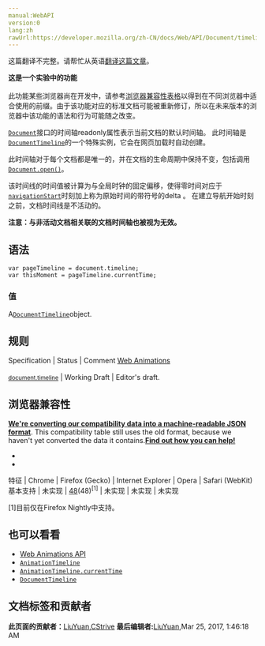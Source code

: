 ```yaml
---
manual:WebAPI
version:0
lang:zh
rawUrl:https://developer.mozilla.org/zh-CN/docs/Web/API/Document/timeline
---
```




这篇翻译不完整。请帮忙从英语[翻译这篇文章](%24668 "")。






**这是一个实验中的功能**<br></br>此功能某些浏览器尚在开发中，请参考[浏览器兼容性表格](%24669 "")以得到在不同浏览器中适合使用的前缀。由于该功能对应的标准文档可能被重新修订，所以在未来版本的浏览器中该功能的语法和行为可能随之改变。




[`Document`](%2670 "Document 接口提供了一些在浏览器服务中作为页面内容入口点而加载的一些页面，也就是 DOM 树。 DOM 树包括诸如 <body> 和 <table> 之类的元素，及其他元素。其也为文档（document）提供了全局性的函数，例如获取页面的 URL、在文档中创建新的 element 的函数。")接口的时间轴readonly属性表示当前文档的默认时间轴。 此时间轴是[`DocumentTimeline`](%2673 "此页面仍未被本地化, 期待您的翻译!")的一个特殊实例，它会在网页加载时自动创建。



此时间轴对于每个文档都是唯一的，并在文档的生命周期中保持不变，包括调用[`Document.open()`](%8998 "Document.open() 方法打开一个要写入的文档。")。



该时间线的时间值被计算为与全局时钟的固定偏移，使得零时间对应于[`navigationStart`](%16245 "PerformanceTiming.navigationStart 是一个返回代表一个时刻的 unsigned long long 型只读属性，为紧接着在相同的浏览环境下卸载前一个文档结束之时的 Unix毫秒时间戳。如果没有上一个文档，则它的值相当于 PerformanceTiming.fetchStart。")时刻加上称为原始时间的带符号的delta 。 在建立导航开始时刻之前，文档时间线是不活动的。



**注意：与非活动文档相关联的文档时间轴也被视为无效。**



## 语法<a name="语法"></a>

```
var pageTimeline = document.timeline;
var thisMoment = pageTimeline.currentTime;
```


### 值<a name="值"></a>


A[`DocumentTimeline`](%2673 "此页面仍未被本地化, 期待您的翻译!")object.


## 规则<a name="规则"></a>
Specification | Status | Comment 
[Web Animations<br></br><small>document.timeline</small>](%24670 "") | Working Draft | Editor&#39;s draft. 


## 浏览器兼容性<a name="浏览器兼容性"></a>


**[We&#39;re converting our compatibility data into a machine-readable JSON format](%3344 "")**. This compatibility table still uses the old format, because we haven&#39;t yet converted the data it contains.**[Find out how you can help!](%3392 "")**


* 
* 
特征 | Chrome | Firefox (Gecko) | Internet Explorer | Opera | Safari (WebKit) 
基本支持 | 未实现 | [48](%4490 "Released on 2016-08-02.")(48)<sup>[1]</sup> | 未实现 | 未实现 | 未实现 





[1]目前仅在Firefox Nightly中支持。


## 也可以看看<a name="也可以看看"></a>

* [Web Animations API](%3476 "")
* [`AnimationTimeline`](%2539 "在AnimationTimeline该界面的Web动画API表示动画的时间线。这个接口用于定义时间轴特征（由{{domxref（“DocumentTimeline”）}}和未来的时间轴类型继承），本身并不直接被开发人员使用。无论你看到什么AnimationTimeline，都应该使用DocumentTimeline其他时间线类型。")
* [`AnimationTimeline.currentTime`](%24671 "此页面仍未被本地化, 期待您的翻译!")
* [`DocumentTimeline`](%2673 "此页面仍未被本地化, 期待您的翻译!")



## 文档标签和贡献者
**此页面的贡献者：**[LiuYuan](%24672 ""),[CStrive](%24673 "")
**最后编辑者:**[LiuYuan](%24672 ""),<time>Mar 25, 2017, 1:46:18 AM</time>


